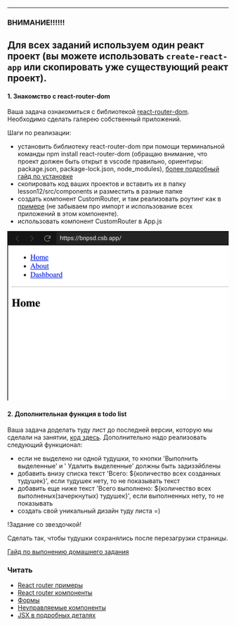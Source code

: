###

---

### ВНИМАНИЕ!!!!!!

## Для всех заданий используем один реакт проект (вы можете использовать `create-react-app` или скопировать уже существующий реакт проект).

#### 1. Знакомство с react-router-dom

Ваша задача ознакомиться с библиотекой [react-router-dom](https://reactrouter.com/web/example/basic).
Необходимо сделать галерею собственный приложений.

Шаги по реализации:

- установить библиотеку react-router-dom при помощи терминальной команды npm install react-router-dom
  (обращаю внимание, что проект должен быть открыт в vscode правильно, ориентиры: package.json, package-lock.json, node_modules),
  [более подробный гайд по установке](https://reactrouter.com/web/guides/quick-start)
- скопировать код ваших проектов и вставить их в папку lesson12/src/components и разместить в разные папке
- создать компонент CustomRouter, и там реализовать роутинг как в [примере](https://reactrouter.com/web/example/basic)
  (не забываем про импорт и использование всех приложений в этом компоненте).
- использовать компонент CustomRouter в App.js

![](./router.png)

#### 2. Дополнительная функция в todo list

Ваша задача доделать туду лист до последней версии, которую мы сделали на занятии, [код здесь](./todo-app).
Дополнительно надо реализовать следующий функционал:

- если не выделено ни одной тудушки, то кнопки 'Выполнить выделенные' и ' Удалить выделенные' должны быть задизэйблены
- добавить внизу списка текст 'Всего: ${количество всех созданных тудушек}', если тудушек нету, то не показывать текст
- добавить еще ниже текст 'Всего выполнено: ${количество всех выполненых(зачеркнутых) тудушек}', если выполненных нету, то не показывать
- создать свой уникальный дизайн туду листа =)

!Задание со звездочкой!

Сделать так, чтобы тудушки сохранялись после перезагрузки страницы.

[Гайд по выпонению домашнего задания](../homework-guidelines.md)

### Читать

- [React router примеры](https://reactrouter.com/web/example/basic)
- [React router компоненты](https://reactrouter.com/web/guides/primary-components)
- [Формы](https://ru.reactjs.org/docs/forms.html)
- [Неуправляемые компоненты](https://ru.reactjs.org/docs/uncontrolled-components.html)
- [JSX в подробных деталях](https://ru.reactjs.org/docs/jsx-in-depth.html)
